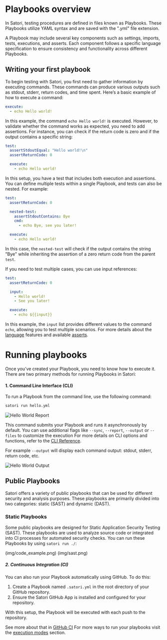 # Playbooks overview

In Satori, testing procedures are defined in files known as Playbooks. These Playbooks utilize YAML syntax and are saved with the ".yml" file extension.

A Playbook may include several key components such as settings, imports, tests, executions, and asserts. Each component follows a specific language specification to ensure consistency and functionality across different Playbooks.

## Writing your first playbook

To begin testing with Satori, you first need to gather information by executing commands. These commands can produce various outputs such as stdout, stderr, return codes, and time spent.
Here’s a basic example of how to execute a command:

```yml
execute:
  - echo Hello world!
```

In this example, the command `echo Hello world!` is executed. However, to validate whether the command works as expected, you need to add assertions. For instance, you can check if the return code is zero and if the output contains a specific string:

```yml
test:
  assertStdoutEqual: "Hello world!\n"
  assertReturnCode: 0

  execute:
    - echo Hello world!
```

In this setup, you have a test that includes both execution and assertions. You can define multiple tests within a single Playbook, and tests can also be nested. For example:

```yml
test:
  assertReturnCode: 0

  nested-test:
    assertStdoutContains: Bye
    cmd:
      - echo Bye, see you later!

  execute:
    - echo Hello world!
```

In this case, the `nested-test` will check if the output contains the string "Bye" while inheriting the assertion of a zero return code from the parent `test`.

If you need to test multiple cases, you can use input references:

```yml
test:
  assertReturnCode: 0

  input:
    - Hello world!
    - See you later!

  execute:
    - echo ${{input}}
```
In this example, the `input` list provides different values to the command `echo`, allowing you to test multiple scenarios.
For more details about the [language](../playbooks/language.md) features and available [asserts](../playbooks/asserts.md).

# Running playbooks

Once you’ve created your Playbook, you need to know how to execute it. There are two primary methods for running Playbooks in Satori:

#### 1. Command Line Interface (CLI)
To run a Playbook from the command line, use the following command:

```bash
satori run hello.yml
```

![Hello World Report](img/playbooks_1.png)

This command submits your Playbook and runs it asynchronously by default. You can use additional flags like `--sync`, `--report`, `--output` or `--files` to customize the execution
For more details on CLI options and functions, refer to the [CLI Reference](../modes/run.md).

For example `--output` will display each command output: stdout, stderr, return code, etc.

![Hello World Output](img/playbooks_2.png)

## Public Playbooks
Satori offers a variety of public playbooks that can be used for different security and analysis purposes. These playbooks are primarily divided into two categories: static (SAST) and dynamic (DAST).

### Static Playbooks
Some public playbooks are designed for Static Application Security Testing (SAST). These playbooks are used to analyze source code or integrated into CI processes for automated security checks. You can run these Playbooks by using `satori run ./`:

(img/code_example.png)
(img/sast.png)


##### 2. Continuous Integration (CI)

You can also run your Playbook automatically using GitHub. To do this:
1. Create a Playbook named `.satori.yml` in the root directory of your GitHub repository.
2. Ensure the Satori GitHub App is installed and configured for your repository.
   
With this setup, the Playbook will be executed with each push to the repository.

See more about that in [GitHub CI](../modes/ci/github.md)
For more ways to run your playbooks visit the [execution modes](../modes/modes.md) section.
